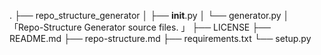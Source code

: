 .
├── repo_structure_generator
│     ├── __init__.py
│     └── generator.py
│     「Repo-Structure Generator source files. 」
├── LICENSE
├── README.md
├── repo-structure.md
├── requirements.txt
└── setup.py
